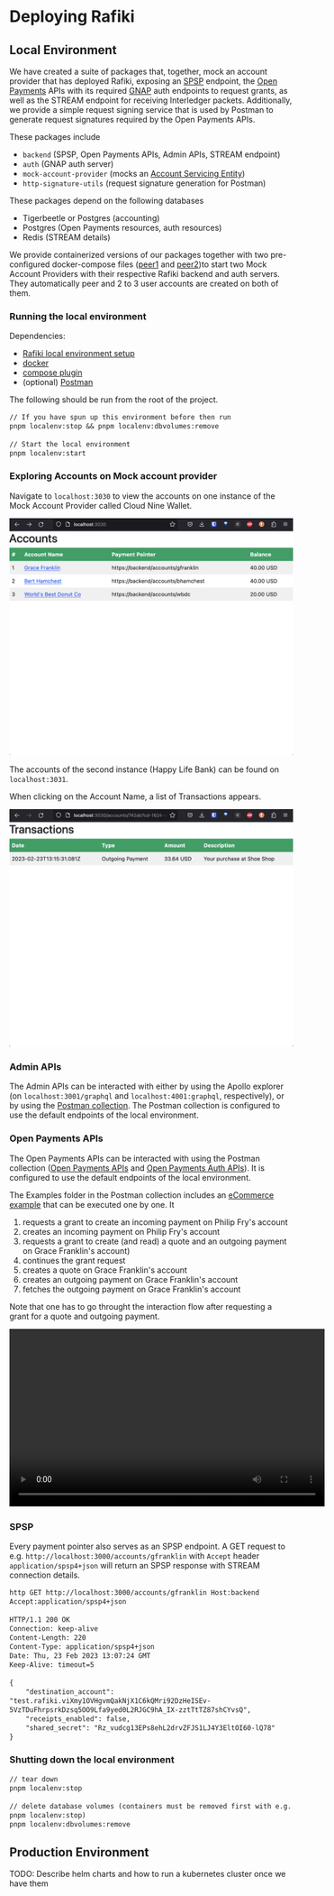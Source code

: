 # Deploying Rafiki

## Local Environment

We have created a suite of packages that, together, mock an account provider that has deployed Rafiki, exposing an [SPSP](./glossary.md#simple-payments-setup-protocol-spsp) endpoint, the [Open Payments](./glossary.md#open-payments) APIs with its required [GNAP](./glossary.md#grant-negotiation-authorization-protocol) auth endpoints to request grants, as well as the STREAM endpoint for receiving Interledger packets. Additionally, we provide a simple request signing service that is used by Postman to generate request signatures required by the Open Payments APIs.

These packages include

- `backend` (SPSP, Open Payments APIs, Admin APIs, STREAM endpoint)
- `auth` (GNAP auth server)
- `mock-account-provider` (mocks an [Account Servicing Entity](./glossary.md#account-servicing-entity))
- `http-signature-utils` (request signature generation for Postman)

These packages depend on the following databases

- Tigerbeetle or Postgres (accounting)
- Postgres (Open Payments resources, auth resources)
- Redis (STREAM details)

We provide containerized versions of our packages together with two pre-configured docker-compose files ([peer1](../infrastructure/local/docker-compose.yml) and [peer2](../infrastructure/local/peer-docker-compose.yml))to start two Mock Account Providers with their respective Rafiki backend and auth servers. They automatically peer and 2 to 3 user accounts are created on both of them.

### Running the local environment

Dependencies:

- [Rafiki local environment setup](../README.md#environment-setup)
- [docker](https://docs.docker.com/get-docker/)
- [compose plugin](https://docs.docker.com/compose/install/compose-plugin/)
- (optional) [Postman](https://www.postman.com/downloads/)

The following should be run from the root of the project.

```
// If you have spun up this environment before then run
pnpm localenv:stop && pnpm localenv:dbvolumes:remove

// Start the local environment
pnpm localenv:start
```

### Exploring Accounts on Mock account provider

Navigate to `localhost:3030` to view the accounts on one instance of the Mock Account Provider called Cloud Nine Wallet.

![Mock Account Provider Accounts](./img/map-accounts.png)

The accounts of the second instance (Happy Life Bank) can be found on `localhost:3031`.

When clicking on the Account Name, a list of Transactions appears.

![Mock Account Provider Transactions](./img/map-transactions.png)

### Admin APIs

The Admin APIs can be interacted with either by using the Apollo explorer (on `localhost:3001/graphql` and `localhost:4001:graphql`, respectively), or by using the [Postman collection](https://www.postman.com/interledger/workspace/interledger/folder/22855701-ba745403-c5e8-4893-9dff-bccb72ea0614?ctx=documentation). The Postman collection is configured to use the default endpoints of the local environment.

### Open Payments APIs

The Open Payments APIs can be interacted with using the Postman collection ([Open Payments APIs](https://www.postman.com/interledger/workspace/interledger/folder/22855701-1b204bc1-c8e5-44d4-bab9-444d7204b15a?ctx=documentation) and [Open Payments Auth APIs](https://www.postman.com/interledger/workspace/interledger/folder/22855701-ae80b96d-4d25-42b9-94fa-8ed17f0e5ed9?ctx=documentation)). It is configured to use the default endpoints of the local environment.

The Examples folder in the Postman collection includes an [eCommerce example](https://www.postman.com/interledger/workspace/interledger/folder/22855701-e27838da-dd72-4b5e-9f1e-086ddfa4d098?ctx=documentation) that can be executed one by one. It

1. requests a grant to create an incoming payment on Philip Fry's account
2. creates an incoming payment on Philip Fry's account
3. requests a grant to create (and read) a quote and an outgoing payment on Grace Franklin's account)
4. continues the grant request
5. creates a quote on Grace Franklin's account
6. creates an outgoing payment on Grace Franklin's account
7. fetches the outgoing payment on Grace Franklin's account

Note that one has to go throught the interaction flow after requesting a grant for a quote and outgoing payment.

<video alt="Screen Recoding eCommerce Example" src="./mov/eCom-example.mov" width="560" height="315" controls></video>

### SPSP

Every payment pointer also serves as an SPSP endpoint. A GET request to e.g. `http://localhost:3000/accounts/gfranklin` with `Accept` header `application/spsp4+json` will return an SPSP response with STREAM connection details.

```http
http GET http://localhost:3000/accounts/gfranklin Host:backend Accept:application/spsp4+json

HTTP/1.1 200 OK
Connection: keep-alive
Content-Length: 220
Content-Type: application/spsp4+json
Date: Thu, 23 Feb 2023 13:07:24 GMT
Keep-Alive: timeout=5

{
    "destination_account": "test.rafiki.viXmy1OVHgvmQakNjX1C6kQMri92DzHeISEv-5VzTDuFhrpsrkDzsq5OO9Lfa9yed0L2RJGC9hA_IX-zztTtTZ87shCYvsQ",
    "receipts_enabled": false,
    "shared_secret": "Rz_vudcg13EPs8ehL2drvZFJS1LJ4Y3EltOI60-lQ78"
}

```

### Shutting down the local environment

```
// tear down
pnpm localenv:stop

// delete database volumes (containers must be removed first with e.g. pnpm localenv:stop)
pnpm localenv:dbvolumes:remove
```

## Production Environment

TODO: Describe helm charts and how to run a kubernetes cluster once we have them
